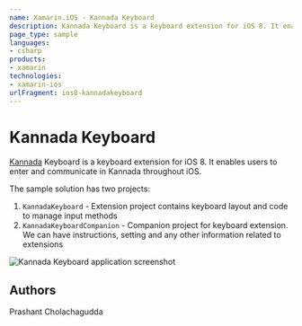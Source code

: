```yaml
---
name: Xamarin.iOS - Kannada Keyboard
description: Kannada Keyboard is a keyboard extension for iOS 8. It enables users to enter and communicate in Kannada throughout iOS. The sample solution has...
page_type: sample
languages:
- csharp
products:
- xamarin
technologies:
- xamarin-ios
urlFragment: ios8-kannadakeyboard
---
```

# Kannada Keyboard

[Kannada](http://en.wikipedia.org/wiki/Kannada_language) Keyboard is a keyboard extension for iOS 8. It enables users to enter and communicate in Kannada throughout iOS.

The sample solution has two projects:

1. `KannadaKeyboard` - Extension project contains keyboard layout and code to manage input methods
2. `KannadaKeyboardCompanion` - Companion project for keyboard extension. We can have instructions, setting and any other information related to extensions

![Kannada Keyboard application screenshot](Screenshots/all-small.png "Kannada Keyboard application screenshot")

## Authors
Prashant Cholachagudda
